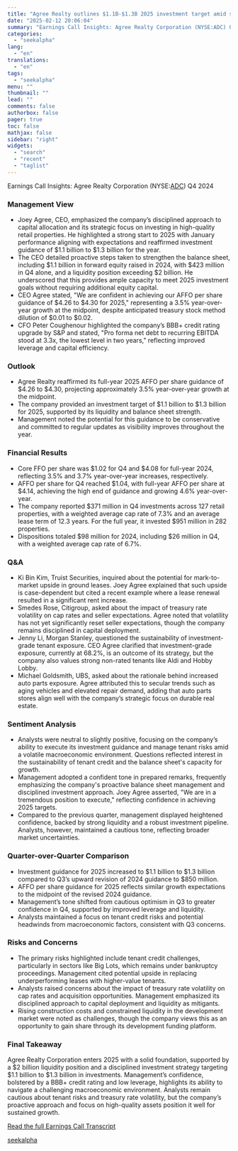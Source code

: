 ```yaml
---
title: "Agree Realty outlines $1.1B-$1.3B 2025 investment target amid strong balance sheet positioning"
date: "2025-02-12 20:06:04"
summary: "Earnings Call Insights: Agree Realty Corporation (NYSE:ADC) Q4 2024 Management View Joey Agree, CEO, emphasized the company’s disciplined approach to capital allocation and its strategic focus on investing in high-quality retail properties. He highlighted a strong start to 2025 with January performance aligning with expectations and reaffirmed investment guidance of..."
categories:
  - "seekalpha"
lang:
  - "en"
translations:
  - "en"
tags:
  - "seekalpha"
menu: ""
thumbnail: ""
lead: ""
comments: false
authorbox: false
pager: true
toc: false
mathjax: false
sidebar: "right"
widgets:
  - "search"
  - "recent"
  - "taglist"
---
```


Earnings Call Insights: Agree Realty Corporation (NYSE:[ADC](https://seekingalpha.com/symbol/ADC "Agree Realty Corporation")) Q4 2024

### Management View

* Joey Agree, CEO, emphasized the company’s disciplined approach to capital allocation and its strategic focus on investing in high-quality retail properties. He highlighted a strong start to 2025 with January performance aligning with expectations and reaffirmed investment guidance of $1.1 billion to $1.3 billion for the year.
* The CEO detailed proactive steps taken to strengthen the balance sheet, including $1.1 billion in forward equity raised in 2024, with $423 million in Q4 alone, and a liquidity position exceeding $2 billion. He underscored that this provides ample capacity to meet 2025 investment goals without requiring additional equity capital.
* CEO Agree stated, "We are confident in achieving our AFFO per share guidance of $4.26 to $4.30 for 2025," representing a 3.5% year-over-year growth at the midpoint, despite anticipated treasury stock method dilution of $0.01 to $0.02.
* CFO Peter Coughenour highlighted the company’s BBB+ credit rating upgrade by S&P and stated, "Pro forma net debt to recurring EBITDA stood at 3.3x, the lowest level in two years," reflecting improved leverage and capital efficiency.

### Outlook

* Agree Realty reaffirmed its full-year 2025 AFFO per share guidance of $4.26 to $4.30, projecting approximately 3.5% year-over-year growth at the midpoint.
* The company provided an investment target of $1.1 billion to $1.3 billion for 2025, supported by its liquidity and balance sheet strength.
* Management noted the potential for this guidance to be conservative and committed to regular updates as visibility improves throughout the year.

### Financial Results

* Core FFO per share was $1.02 for Q4 and $4.08 for full-year 2024, reflecting 3.5% and 3.7% year-over-year increases, respectively.
* AFFO per share for Q4 reached $1.04, with full-year AFFO per share at $4.14, achieving the high end of guidance and growing 4.6% year-over-year.
* The company reported $371 million in Q4 investments across 127 retail properties, with a weighted average cap rate of 7.3% and an average lease term of 12.3 years. For the full year, it invested $951 million in 282 properties.
* Dispositions totaled $98 million for 2024, including $26 million in Q4, with a weighted average cap rate of 6.7%.

### Q&A

* Ki Bin Kim, Truist Securities, inquired about the potential for mark-to-market upside in ground leases. Joey Agree explained that such upside is case-dependent but cited a recent example where a lease renewal resulted in a significant rent increase.
* Smedes Rose, Citigroup, asked about the impact of treasury rate volatility on cap rates and seller expectations. Agree noted that volatility has not yet significantly reset seller expectations, though the company remains disciplined in capital deployment.
* Jenny Li, Morgan Stanley, questioned the sustainability of investment-grade tenant exposure. CEO Agree clarified that investment-grade exposure, currently at 68.2%, is an outcome of its strategy, but the company also values strong non-rated tenants like Aldi and Hobby Lobby.
* Michael Goldsmith, UBS, asked about the rationale behind increased auto parts exposure. Agree attributed this to secular trends such as aging vehicles and elevated repair demand, adding that auto parts stores align well with the company’s strategic focus on durable real estate.

### Sentiment Analysis

* Analysts were neutral to slightly positive, focusing on the company’s ability to execute its investment guidance and manage tenant risks amid a volatile macroeconomic environment. Questions reflected interest in the sustainability of tenant credit and the balance sheet's capacity for growth.
* Management adopted a confident tone in prepared remarks, frequently emphasizing the company's proactive balance sheet management and disciplined investment approach. Joey Agree asserted, "We are in a tremendous position to execute," reflecting confidence in achieving 2025 targets.
* Compared to the previous quarter, management displayed heightened confidence, backed by strong liquidity and a robust investment pipeline. Analysts, however, maintained a cautious tone, reflecting broader market uncertainties.

### Quarter-over-Quarter Comparison

* Investment guidance for 2025 increased to $1.1 billion to $1.3 billion compared to Q3’s upward revision of 2024 guidance to $850 million.
* AFFO per share guidance for 2025 reflects similar growth expectations to the midpoint of the revised 2024 guidance.
* Management’s tone shifted from cautious optimism in Q3 to greater confidence in Q4, supported by improved leverage and liquidity.
* Analysts maintained a focus on tenant credit risks and potential headwinds from macroeconomic factors, consistent with Q3 concerns.

### Risks and Concerns

* The primary risks highlighted include tenant credit challenges, particularly in sectors like Big Lots, which remains under bankruptcy proceedings. Management cited potential upside in replacing underperforming leases with higher-value tenants.
* Analysts raised concerns about the impact of treasury rate volatility on cap rates and acquisition opportunities. Management emphasized its disciplined approach to capital deployment and liquidity as mitigants.
* Rising construction costs and constrained liquidity in the development market were noted as challenges, though the company views this as an opportunity to gain share through its development funding platform.

### Final Takeaway

Agree Realty Corporation enters 2025 with a solid foundation, supported by a $2 billion liquidity position and a disciplined investment strategy targeting $1.1 billion to $1.3 billion in investments. Management’s confidence, bolstered by a BBB+ credit rating and low leverage, highlights its ability to navigate a challenging macroeconomic environment. Analysts remain cautious about tenant risks and treasury rate volatility, but the company’s proactive approach and focus on high-quality assets position it well for sustained growth.

[Read the full Earnings Call Transcript](https://seekingalpha.com/symbol/ADC/earnings/transcripts)

[seekalpha](https://seekingalpha.com/news/4407017-agree-realty-outlines-1_1b-1_3b-2025-investment-target-amid-strong-balance-sheet-positioning)
